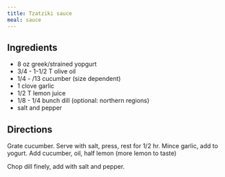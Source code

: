 ```yaml
---
title: Tzatziki sauce
meal: sauce
---
```


## Ingredients
* 8 oz greek/strained yopgurt
* 3/4 - 1-1/2 T olive oil
* 1/4 - /13 cucumber (size dependent)
* 1 clove garlic
* 1/2 T lemon juice
* 1/8 - 1/4 bunch dill (optional: northern regions)
* salt and pepper

## Directions
Grate cucumber. Serve with salt, press, rest for 1/2 hr.
Mince garlic, add to yogurt. Add cucumber, oil, half lemon (more lemon to taste)

Chop dill finely, add with salt and pepper.
